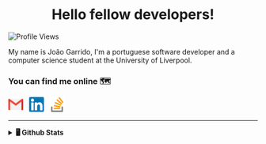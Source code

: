 <h1 align="center"> Hello fellow developers!</h1> <img alt="Profile Views" height="18px" src="https://komarev.com/ghpvc/?username=joaogarrido98&label=Profile%20views&color=orange&style=flat" />

My name is João Garrido, I'm a portuguese software developer and a computer science student at the University of Liverpool.

### You can find me online 🗺️

[<img alt="João | Gmail" height="30em" src="https://github.com/joaogarrido98/joaogarrido98/blob/main/resources/gmail.svg?raw=true" />][mail] &nbsp;
[<img alt="João | LinkedIn" height="30em" src="https://github.com/joaogarrido98/joaogarrido98/blob/main/resources/linkedin.svg?raw=true" />][linkedin] &nbsp;
[<img alt="João | StackOverflow" height="30em" src="https://github.com/joaogarrido98/joaogarrido98/blob/main/resources/stack-overflow.svg?raw=true" />][stackoverflow] &nbsp;

[portfolio]: https://joaogarrido.github.io/joao-garrido/
[mail]:mailto:joao.melo.garrido@gmail.com
[linkedin]: https://www.linkedin.com/in/jo%C3%A3o-garrido-40098a133/
[stackoverflow]: https://stackoverflow.com/users/12801831/jo%c3%a3o-garrido

---

<details>	
  <summary><b> 🖥️ Github Stats</b></summary>
  <br />
  <p align="center">
    <img alt="Stats" height="185em" src="https://github-readme-stats.vercel.app/api?username=joaogarrido98&count_private=true&show_icons=true&theme=slateorange" />
    &nbsp
    <img alt="Most used languages" height="185em" src="https://github-readme-stats.vercel.app/api/top-langs/?username=joaogarrido98&count_private=true&show_icons=true&layout=compact&langs_count=8&theme=slateorange" />
  </p>
</details>
